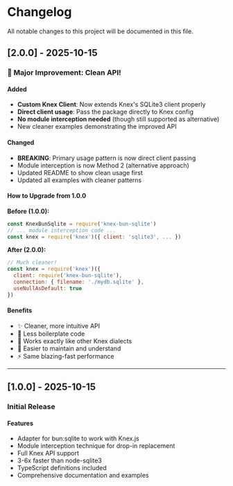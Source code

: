 # Changelog

All notable changes to this project will be documented in this file.

## [2.0.0] - 2025-10-15

### 🎉 Major Improvement: Clean API!

#### Added
- **Custom Knex Client**: Now extends Knex's SQLite3 client properly
- **Direct client usage**: Pass the package directly to Knex config
- **No module interception needed** (though still supported as alternative)
- New cleaner examples demonstrating the improved API

#### Changed
- **BREAKING**: Primary usage pattern is now direct client passing
- Module interception is now Method 2 (alternative approach)
- Updated README to show clean usage first
- Updated all examples with cleaner patterns

#### How to Upgrade from 1.0.0

**Before (1.0.0):**
```javascript
const KnexBunSqlite = require('knex-bun-sqlite')
// ... module interception code ...
const knex = require('knex')({ client: 'sqlite3', ... })
```

**After (2.0.0):**
```javascript
// Much cleaner!
const knex = require('knex')({
  client: require('knex-bun-sqlite'),
  connection: { filename: './mydb.sqlite' },
  useNullAsDefault: true
})
```

#### Benefits
- ✨ Cleaner, more intuitive API
- 📝 Less boilerplate code
- 🎯 Works exactly like other Knex dialects
- 🔧 Easier to maintain and understand
- ⚡ Same blazing-fast performance

---

## [1.0.0] - 2025-10-15

### Initial Release

#### Features
- Adapter for bun:sqlite to work with Knex.js
- Module interception technique for drop-in replacement
- Full Knex API support
- 3-6x faster than node-sqlite3
- TypeScript definitions included
- Comprehensive documentation and examples
